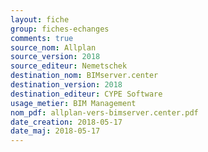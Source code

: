 ```yaml
---
layout: fiche
group: fiches-echanges
comments: true
source_nom: Allplan
source_version: 2018
source_editeur: Nemetschek
destination_nom: BIMserver.center
destination_version: 2018
destination_editeur: CYPE Software
usage_metier: BIM Management
nom_pdf: allplan-vers-bimserver.center.pdf
date_creation: 2018-05-17
date_maj: 2018-05-17
---
```

